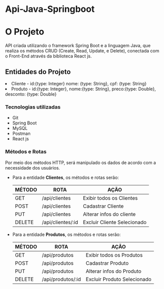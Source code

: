 # Api-Java-Springboot


 
<div>
<h1> O Projeto </h1>
  
  <p> API criada utilizando o framework Spring Boot e a linguagem Java, que realiza os métodos CRUD (Create, Read, Update, e Delete), conectada com o Front-End através da biblioteca React js.</p>

  <h2>Entidades do Projeto</h2>
    <li> Cliente - id:{type: Integer} nome: {type: String}, cpf: {type: String}</li>
    <li> Produto - id:{type: Integer}, nome:{type: String}, preco:{type: Double}, desconto: {type: Double}</li>
   
    
</ul>
</div>
 
 <div> 
  <h3> Tecnologias utilizadas </h3>
   <ul>
     <li> Git</li>
     <li> Spring Boot</li>
     <li>MySQL</li>
     <li>Postman</li>
     <li>React js</li>
   </ul>
 </div>
 
 <div>
 <h3>Métodos e Rotas</h3>
  Por meio dos métodos HTTP, será manipulado os dados de acordo com a necessidade dos usuários.

<ul> 
 <li>Para a entidade <b>Clientes</b>, os métodos e rotas serão: </li>

| MÉTODO |     ROTA             |             AÇÃO              |
|------- | -------------------  | ------------------------------|
|GET     | /api/clientes        |   Exibir todos os Clientes    |
|POST    | /api/clientes        |   Cadastrar Cliente           |
|PUT     | /api/clientes        | Alterar infos do cliente      |
|DELETE  | /api/clientes/:id    |   Excluir Cliente Selecionado |
  
 <li>Para a entidade <b>Produtos</b>, os métodos e rotas serão: </li>

| MÉTODO |     ROTA             |             AÇÃO              |
|------- | -------------------  | ------------------------------|
|GET     | /api/produtos        |   Exibir todos os Produtos    |
|POST    | /api/produtos        |   Cadastrar Produto           |
|PUT     | /api/produtos        | Alterar infos do Produto      |
|DELETE  | /api/produtos/:id    |   Excluir Produto Selecionado |


 </div>
 

 

 

